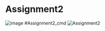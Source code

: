 # Assignment2
![image](https://user-images.githubusercontent.com/117542420/205086901-bade4e03-c288-4b41-8739-70ff929feef6.png)
#Assignment2_cmd
![Assignment2](https://user-images.githubusercontent.com/117542420/205087041-b0d4fa0b-cf92-44ee-86aa-274c9c759f64.PNG)
